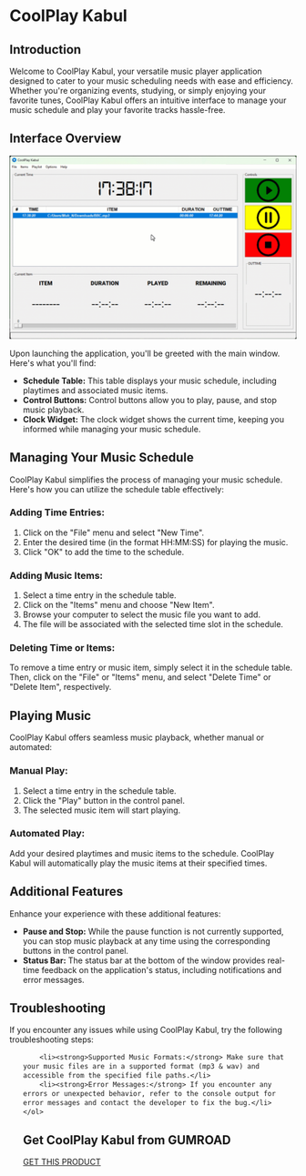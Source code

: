 # CoolPlay Kabul



<h2>Introduction</h2>
    <p>Welcome to CoolPlay Kabul, your versatile music player application designed to cater to your music scheduling needs with ease and efficiency. Whether you're organizing events, studying, or simply enjoying your favorite tunes, CoolPlay Kabul offers an intuitive interface to manage your music schedule and play your favorite tracks hassle-free.</p>
<h2>Interface Overview</h2>

![Alt Text](Snap.gif)

<p>Upon launching the application, you'll be greeted with the main window. Here's what you'll find:</p>
<ul>
<li><strong>Schedule Table:</strong> This table displays your music schedule, including playtimes and associated music items.</li>
<li><strong>Control Buttons:</strong> Control buttons allow you to play, pause, and stop music playback.</li>
<li><strong>Clock Widget:</strong> The clock widget shows the current time, keeping you informed while managing your music schedule.</li>
</ul>
<h2>Managing Your Music Schedule</h2>
    <p>CoolPlay Kabul simplifies the process of managing your music schedule. Here's how you can utilize the schedule table effectively:</p>
    <h3>Adding Time Entries:</h3>
    <ol>
        <li>Click on the "File" menu and select "New Time".</li>
        <li>Enter the desired time (in the format HH:MM:SS) for playing the music.</li>
        <li>Click "OK" to add the time to the schedule.</li>
    </ol>
    <h3>Adding Music Items:</h3>
    <ol>
        <li>Select a time entry in the schedule table.</li>
        <li>Click on the "Items" menu and choose "New Item".</li>
        <li>Browse your computer to select the music file you want to add.</li>
        <li>The file will be associated with the selected time slot in the schedule.</li>
    </ol>
    <h3>Deleting Time or Items:</h3>
    <p>To remove a time entry or music item, simply select it in the schedule table. Then, click on the "File" or "Items" menu, and select "Delete Time" or "Delete Item", respectively.</p>


<h2>Playing Music</h2>
<p>CoolPlay Kabul offers seamless music playback, whether manual or automated:</p>
<h3>Manual Play:</h3>
<ol>
    <li>Select a time entry in the schedule table.</li>
    <li>Click the "Play" button in the control panel.</li>
    <li>The selected music item will start playing.</li>
</ol>
<h3>Automated Play:</h3>
<p>Add your desired playtimes and music items to the schedule. CoolPlay Kabul will automatically play the music items at their specified times.</p>

<h2>Additional Features</h2>
    <p>Enhance your experience with these additional features:</p>
    <ul>
        <li><strong>Pause and Stop:</strong> While the pause function is not currently supported, you can stop music playback at any time using the corresponding buttons in the control panel.</li>
        <li><strong>Status Bar:</strong> The status bar at the bottom of the window provides real-time feedback on the application's status, including notifications and error messages.</li>
    </ul>
<h2>Troubleshooting</h2>
    <p>If you encounter any issues while using CoolPlay Kabul, try the following troubleshooting steps:</p>
    <ol>



        <li><strong>Supported Music Formats:</strong> Make sure that your music files are in a supported format (mp3 & wav) and accessible from the specified file paths.</li>
        <li><strong>Error Messages:</strong> If you encounter any errors or unexpected behavior, refer to the console output for error messages and contact the developer to fix the bug.</li>
    </ol>

<h2> Get CoolPlay Kabul from GUMROAD </h2>
<a href="https://naimelham.gumroad.com/l/gztkt">GET THIS PRODUCT</a>
